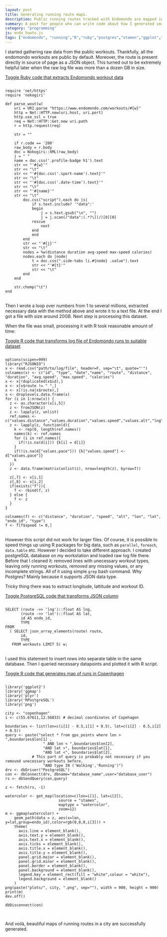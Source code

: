 ```yaml
---
layout: post
title: Generating running route maps.
description: Public running routes tracked with Endomondo are mapped in some European cities.
summary: A post for people who can write code about how I generated images for my post about public runs from Endomondo.com  
category: "programming"
js: endo_howto.js
tags: ["endomondo", "running","R","ruby","postgres","stamen","ggplot","visualisation"]
---
```


I started gathering raw data from the public workouts. Thankfully, all the endomondo workouts are public by default. Moreover, the route is present directly in source of page as a JSON object. This turned out to be extremely helpful later when the raw log file was more than a dozen GB in size. 

<a href="#" class="expander" data-expander-target="#endo_parser">Toggle Ruby code that extracts Endomondo workout data</a>

<pre id='endo_parser' class="content">
<code class='ruby'>
require 'net/https'
require 'nokogiri'

def parse_wout(w)
    uri = URI.parse "https://www.endomondo.com/workouts/#{w}"
    http = Net::HTTP.new(uri.host, uri.port)
    http.use_ssl = true
    req = Net::HTTP::Get.new uri.path
    r = http.request(req)

    str = ""
 
    if r.code == '200'
    raw_body = r.body
    doc = Nokogiri::XML(raw_body)
    j = " "
    name = doc.css('.profile-badge h1').text
    str << "'#{w}'"
    str << "\t"
    str << "'#{doc.css('.sport-name').text}'"
    str << "\t"
    str << "'#{doc.css('.date-time').text}'"
    str << "\t"
    str << "'#{name}'"
    str << "\t"
        doc.css("script").each do |s|
            if s.text.include? '"data":'
            begin
                j = s.text.gsub("\n", "") 
                j = j.scan(/"data":(.*?\])/)[0][0]
            rescue
                next
            end
            end
        end
        str << "'#{j}'"
        str << "\t"
        nodes = %w(distance duration avg-speed max-speed calories)
        nodes.each do |node|
            t = doc.css(".side-tabs li.#{node} .value").text
            str << "'#{t}'"
            str << "\t"
        end
    end

    str.chomp("\t")
end
</code>
</pre>

Then I wrote a loop over numbers from 1 to several millions, extracted necessary data with the method above and wrote it to a text file. At the end I got a file with size around 20GB. Next step is processing this dataset.

When the file was small, processing it with R took reasonable amount of time:

<a href="#" class="expander" data-expander-target="#r_dataset">Toggle R code that transforms log file of Endomondo runs to suitable dataset</a>

<pre id="r_dataset" class='content'>
<code class='r'>
options(scipen=999)
library("RJSONIO")
x <- read.csv("path/to/log/file", header=F, sep="\t", quote="'")
colnames(x) <- c("id", "type", "date","name", "route", "distance", "duration", "avg.speed", "max.speed", "calories")
x <- x[!duplicated(x$id),]
x <- x[x$route != " ",]
x <- x[!is.na(x$route),]
x <- droplevels.data.frame(x)
for (i in 1:nrow(x)) {
  z <- as.character(x[i,5])  
  z <- fromJSON(z)
  z <- lapply(z, unlist)
  ref.names <- c("values.distance","values.duration","values.speed","values.alt","lng","lat")
  z <- lapply(z, function(d){
    k <- rep(0, length(ref.names))
    names(k) <- ref.names
    for (i in ref.names){
      if(!is.na(d[i])) {k[i] = d[i]}
    }
    if(!is.na(d["values.pace"])) {k["values.speed"] <- d["values.pace"]}
    k
  })
  z <- data.frame(matrix(unlist(z), nrow=length(z), byrow=T))
      
  z[,7] <- x[i,1]
  z[,8] <- x[i,2]
  if(exists("f")){
    f <- rbind(f, z)
  } else {
    f <- z
  }
}
     
colnames(f) <- c("distance", "duration", "speed", "alt", "lon", "lat", "endo_id", "type")
f <- f[f$speed != 0,]    
</code>
</pre>

However this script did not work for larger files. Of course, it is possible to speed things up using R packages for big data, such as `parallel`, `foreach`, `data.table` etc. However I decided to take different approach. I created postgreSQL database on my workstation and loaded raw log file there. Before that I cleaned it: removed lines with unecessary workout types, leaving only running workouts, removed any missing values, or any incomplete strings. All of it using simple `grep` bash command. Why Postgres? Mainly because it supports JSON data type.

Tricky thing there was to extract longitude, lattitude and workout ID.

<a href="#" class="expander" data-expander-target="#sql_json">Toggle PostgreSQL code that transforms JSON column</a>

<pre class="content" id="sql_json">
<code class='sql'>
SELECT (route ->> 'lng')::float AS lng,
       (route ->> 'lat')::float AS lat,
       id AS endo_id,
       TYPE
FROM
  ( SELECT json_array_elements(route) route,
       id,
       TYPE
   FROM workouts LIMIT 5) w;
</code>
</pre>

I used this statement to insert rows into separate table in the same database. Then I queried necessary datapoints and plotted it with R script.

<a href="#" class="expander" data-expander-target="#r_map">Toggle R code that generates map of runs in Copenhagen</a>

<pre id="r_map" class='content'>
<code class="r">
library('ggplot2')
library('ggmap')
library('plyr')
library('RPostgreSQL')
library('png')

city <- "copenhagen"
i <- c(55.67611,12.56833) # decimal coordinates of Copehagen

boundaries <- list(lon=c(i[1] - 0.5,i[1] + 0.5), lat=c(i[2] - 0.5,i[2] + 0.5))
query <- paste("select * from gps_points where lon > ",boundaries$lon[1] ,
                 " AND lon < ",boundaries$lon[2], 
                 "AND lat >", boundaries$lat[1],
                 "AND lat <", boundaries$lat[2],
            # This part of query is probably not necessary if you removed unecessary workouts before.
                 "AND type IN ('Walking','Running')")  
drv <- dbDriver("PostgreSQL")
con <- dbConnect(drv, dbname="database_name",user="database_user")
rs <- dbSendQuery(con,query)
  
z <- fetch(rs, -1)
  
watercolor <- get_map(location=c(lon=i[1], lat=i[2]), 
                        source = "stamen",
                        maptype = "watercolor",
                        zoom=12)
m <- ggmap(watercolor) +
    geom_path(data = z, aes(x=lon, y=lat,group=endo_id),color=rgb(0,0,0,i[3])) +
    theme(
      axis.line = element_blank(),
      axis.text.y = element_blank(),
      axis.text.x = element_blank(),
      axis.ticks = element_blank(),
      axis.title.x = element_blank(),
      axis.title.y = element_blank(),
      panel.grid.major = element_blank(),
      panel.grid.minor = element_blank(),
      panel.border = element_blank(),
      panel.background = element_blank(),
      legend.key = element_rect(fill = "white",colour = "white"),
      legend.background = element_blank() 
    )
png(paste("plots/", city, ".png", sep=""), width = 900, height = 900)
print(m)  
dev.off()
  
dbDisconnect(con)  

</code>
</pre>

And voilà, beautiful maps of running routes in a city are successfully generated.
